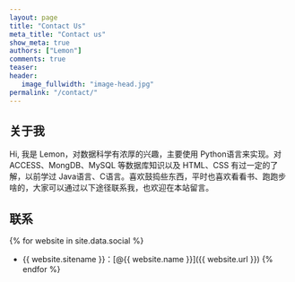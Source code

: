 ```yaml
---
layout: page
title: "Contact Us"
meta_title: "Contact us"
show_meta: true
authors: ["Lemon"]
comments: true
teaser:
header:
   image_fullwidth: "image-head.jpg"
permalink: "/contact/"
---
```


## 关于我

Hi, 我是 Lemon，对数据科学有浓厚的兴趣，主要使用 Python语言来实现。对 ACCESS、MongDB、MySQL 等数据库知识以及 HTML、CSS 有过一定的了解，以前学过 Java语言、C语言。喜欢鼓捣些东西，平时也喜欢看看书、跑跑步啥的，大家可以通过以下途径联系我，也欢迎在本站留言。

## 联系

{% for website in site.data.social %}
* {{ website.sitename }}：[@{{ website.name }}]({{ website.url }})
{% endfor %}
